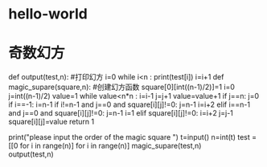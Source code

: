 # hello-world
# 奇数幻方

def output(test,n):      #打印幻方
    i=0
    while i<n :
        print(test[i])
        i=i+1
def magic_supare(square,n):    #创建幻方函数
        square[0][int((n-1)/2)]=1
        i=0
        j=int((n-1)/2)
        value=1
        while value<n*n :
            i=i-1
            j=j+1
            value=value+1
            if j==n:
                j=0
            if i==-1:
                i=n-1
            if i!=n-1 and j==0 and square[i][j]!=0:
                j=n-1
                i=i+2
            elif i==n-1 and j==0 and square[i][j]!=0:
                j=n-1
                i=1
            elif square[i][j]!=0:
                i=i+2
                j=j-1
            square[i][j]=value
        return 1

print("please input the order of the magic square ")
t=input()
n=int(t)
test =[[0 for i in range(n)] for i in range(n)]
magic_supare(test,n)   
output(test,n) 


